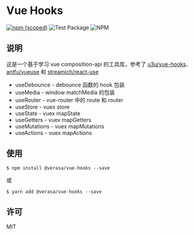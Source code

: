 # Vue Hooks

[![npm (scoped)](https://img.shields.io/npm/v/@verasa/vue-hooks)](https://www.npmjs.com/package/@verasa/vue-hooks)
![Test Package](https://github.com/project-verasa/vue-hooks/workflows/Test%20Package/badge.svg)
![NPM](https://img.shields.io/npm/l/@verasa/vue-hooks)

## 说明

这是一个基于学习 vue composition-api 的工具库，参考了 [u3u/vue-hooks](https://github.com/u3u/vue-hooks)、[antfu/vueuse](https://github.com/antfu/vueuse) 和 [streamich/react-use](https://github.com/streamich/react-use)

- useDebounce - debounce 函数的 hook 包装
- useMedia - window matchMedia 的包装
- useRouter - vue-router 中的 route 和 router
- useStore - vuex store
- useState - vuex mapState
- useGetters - vuex mapGetters
- useMutations - vuex mapMutations
- useActions - vuex mapActions

## 使用

```
$ npm install @verasa/vue-hooks --save
```

或

```
$ yarn add @verasa/vue-hooks --save
```

## 许可

MIT
